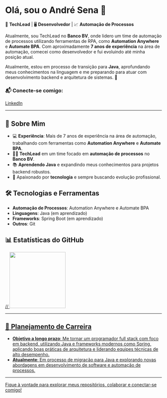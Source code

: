# Olá, sou o André Sena 👋

🔧 **TechLead** | 🖥️ **Desenvolvedor** | 📈 **Automação de Processos**

Atualmente, sou TechLead no **Banco BV**, onde lidero um time de automação de processos utilizando ferramentas de RPA, como **Automation Anywhere** e **Automate BPA**. Com aproximadamente **7 anos de experiência** na área de automação, comecei como desenvolvedor e fui evoluindo até minha posição atual.

Atualmente, estou em processo de transição para **Java**, aprofundando meus conhecimentos na linguagem e me preparando para atuar com desenvolvimento backend e arquitetura de sistemas. 🚀

### 📬 Conecte-se comigo:
[LinkedIn](https://www.linkedin.com/in/andresenasp/)

---

## 🌱 Sobre Mim

- 💻 **Experiência**: Mais de 7 anos de experiência na área de automação, trabalhando com ferramentas como **Automation Anywhere** e **Automate BPA**.
- 🧑‍💻 **TechLead** em um time focado em **automação de processos** no **Banco BV**.
- 📚 **Aprendendo Java** e expandindo meus conhecimentos para projetos backend robustos.
- 💼 Apaixonado por **tecnologia** e sempre buscando evolução profissional.

## 🛠️ Tecnologias e Ferramentas

- **Automação de Processos**: Automation Anywhere e Automate BPA
- **Linguagens**: Java (em aprendizado)
- **Frameworks**: Spring Boot (em aprendizado)
- **Outros**: Git

## 📊 Estatísticas do GitHub

<div>
<a href="https://github.com/devandresena">
//
<img loading="lazy" height="180em" src="https://github-readme-stats.vercel.app/api?username=devandresena&show_icons=true&theme=dracula&include_all_commits=true&count_private=true"/>
</div>

---

## 📅 Planejamento de Carreira

- **Objetivo a longo prazo**: Me tornar um programador full stack com foco em backend, utilizando Java e frameworks modernos como Spring, aplicando boas práticas de arquitetura e liderando equipes técnicas de alto desempenho.
- **Atualmente**: Em processo de migração para Java e explorando novas abordagens em desenvolvimento de software e automação de processos.

---

Fique à vontade para explorar meus repositórios, colaborar e conectar-se comigo!
